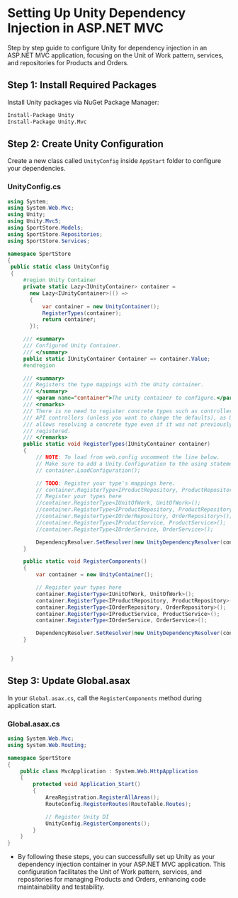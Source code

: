 # Setting Up Unity Dependency Injection in ASP.NET MVC

Step by step guide to configure Unity for dependency injection in an ASP.NET MVC application, focusing on the Unit of Work pattern, services, and repositories for Products and Orders.

## Step 1: Install Required Packages

Install Unity packages via NuGet Package Manager:

```bash
Install-Package Unity
Install-Package Unity.Mvc
```

## Step 2: Create Unity Configuration

Create a new class called `UnityConfig` inside `AppStart` folder to configure your dependencies.

### UnityConfig.cs

```csharp
using System;
using System.Web.Mvc;
using Unity;
using Unity.Mvc5;
using SportStore.Models;
using SportStore.Repositories;
using SportStore.Services;

namespace SportStore
{
 public static class UnityConfig
 {
     #region Unity Container
     private static Lazy<IUnityContainer> container =
       new Lazy<IUnityContainer>(() =>
       {
           var container = new UnityContainer();
           RegisterTypes(container);
           return container;
       });

     /// <summary>
     /// Configured Unity Container.
     /// </summary>
     public static IUnityContainer Container => container.Value;
     #endregion

     /// <summary>
     /// Registers the type mappings with the Unity container.
     /// </summary>
     /// <param name="container">The unity container to configure.</param>
     /// <remarks>
     /// There is no need to register concrete types such as controllers or
     /// API controllers (unless you want to change the defaults), as Unity
     /// allows resolving a concrete type even if it was not previously
     /// registered.
     /// </remarks>
     public static void RegisterTypes(IUnityContainer container)
     {
         // NOTE: To load from web.config uncomment the line below.
         // Make sure to add a Unity.Configuration to the using statements.
         // container.LoadConfiguration();

         // TODO: Register your type's mappings here.
         // container.RegisterType<IProductRepository, ProductRepository>();
         // Register your types here
         //container.RegisterType<IUnitOfWork, UnitOfWork>();
         //container.RegisterType<IProductRepository, ProductRepository>();
         //container.RegisterType<IOrderRepository, OrderRepository>();
         //container.RegisterType<IProductService, ProductService>();
         //container.RegisterType<IOrderService, OrderService>();

         DependencyResolver.SetResolver(new UnityDependencyResolver(container));
     }

     public static void RegisterComponents()
     {
         var container = new UnityContainer();

         // Register your types here
         container.RegisterType<IUnitOfWork, UnitOfWork>();
         container.RegisterType<IProductRepository, ProductRepository>();
         container.RegisterType<IOrderRepository, OrderRepository>();
         container.RegisterType<IProductService, ProductService>();
         container.RegisterType<IOrderService, OrderService>();

         DependencyResolver.SetResolver(new UnityDependencyResolver(container));
     }


 }
```

## Step 3: Update Global.asax

In your `Global.asax.cs`, call the `RegisterComponents` method during application start.

### Global.asax.cs

```csharp
using System.Web.Mvc;
using System.Web.Routing;

namespace SportStore
{
    public class MvcApplication : System.Web.HttpApplication
    {
        protected void Application_Start()
        {
            AreaRegistration.RegisterAllAreas();
            RouteConfig.RegisterRoutes(RouteTable.Routes);

            // Register Unity DI
            UnityConfig.RegisterComponents();
        }
    }
}
```


- By following these steps, you can successfully set up Unity as your dependency injection container in your ASP.NET MVC application. This configuration facilitates the Unit of Work pattern, services, and repositories for managing Products and Orders, enhancing code maintainability and testability.